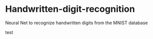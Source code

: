 # Handwritten-digit-recognition
Neural Net to recognize handwritten digits from the MNIST database 


test
